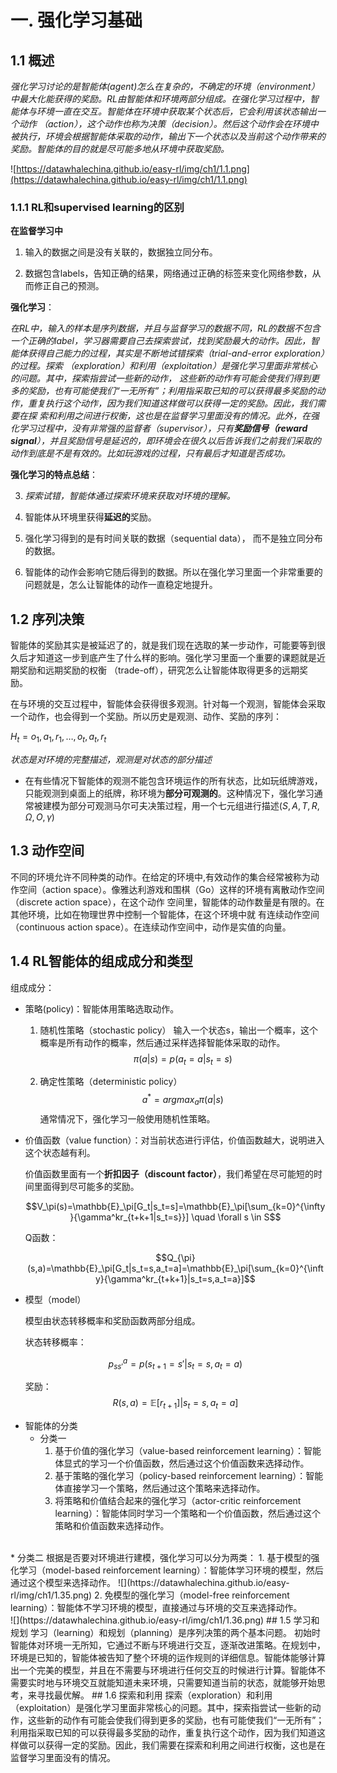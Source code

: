 # 一. 强化学习基础

## 1.1 概述

*强化学习讨论的是智能体(agent)怎么在复杂的，不确定的环境（environment）中最大化能获得的奖励。RL由智能体和环境两部分组成。在强化学习过程中，智能体与环境一直在交互。智能体在环境中获取某个状态后，它会利用该状态输出一个动作 （action），这个动作也称为决策（decision）。然后这个动作会在环境中被执行，环境会根据智能体采取的动作，输出下一个状态以及当前这个动作带来的奖励。智能体的目的就是尽可能多地从环境中获取奖励。*

![https://datawhalechina.github.io/easy-rl/img/ch1/1.1.png](https://datawhalechina.github.io/easy-rl/img/ch1/1.1.png)



### 1.1.1 RL和supervised learning的区别

**在监督学习中**
1. 输入的数据之间是没有关联的，数据独立同分布。

2. 数据包含labels，告知正确的结果，网络通过正确的标签来变化网络参数，从而修正自己的预测。

**强化学习**：

*在RL中，输入的样本是序列数据，并且与监督学习的数据不同，RL的数据不包含一个正确的label，学习器需要自己去探索尝试，找到奖励最大的动作。因此，智能体获得自己能力的过程，其实是不断地试错探索（trial-and-error exploration）的过程。探索 （exploration）和利用（exploitation）是强化学习里面非常核心的问题。其中，探索指尝试一些新的动作， 这些新的动作有可能会使我们得到更多的奖励，也有可能使我们“一无所有”；利用指采取已知的可以获得最多奖励的动作，重复执行这个动作，因为我们知道这样做可以获得一定的奖励。因此，我们需要在探 索和利用之间进行权衡，这也是在监督学习里面没有的情况。此外，在强化学习过程中，没有非常强的监督者（supervisor），只有**奖励信号（reward signal**），并且奖励信号是延迟的，即环境会在很久以后告诉我们之前我们采取的动作到底是不是有效的。比如玩游戏的过程，只有最后才知道是否成功。*

**强化学习的特点总结**：

3. *探索试错，智能体通过探索环境来获取对环境的理解。*

4. 智能体从环境里获得**延迟的**奖励。

5. 强化学习得到的是有时间关联的数据（sequential data）， 而不是独立同分布的数据。

6. 智能体的动作会影响它随后得到的数据。所以在强化学习里面一个非常重要的问题就是，怎么让智能体的动作一直稳定地提升。

## 1.2 序列决策

智能体的奖励其实是被延迟了的，就是我们现在选取的某一步动作，可能要等到很久后才知道这一步到底产生了什么样的影响。强化学习里面一个重要的课题就是近期奖励和远期奖励的权衡 （trade-off），研究怎么让智能体取得更多的远期奖励。

在与环境的交互过程中，智能体会获得很多观测。针对每一个观测，智能体会采取一个动作，也会得到一个奖励。所以历史是观测、动作、奖励的序列：

$H_t=o_1,a_1,r_1,\ldots,o_t,a_t,r_t$

*状态是对环境的完整描述，观测是对状态的部分描述*

- 在有些情况下智能体的观测不能包含环境运作的所有状态，比如玩纸牌游戏，只能观测到桌面上的纸牌，称环境为**部分可观测的**。这种情况下，强化学习通常被建模为部分可观测马尔可夫决策过程，用一个七元组进行描述$(S,A,T,R,\Omega,O,\gamma)$

## 1.3 动作空间
不同的环境允许不同种类的动作。在给定的环境中,有效动作的集合经常被称为动作空间（action space）。像雅达利游戏和围棋（Go）这样的环境有离散动作空间（discrete action space），在这个动作 空间里，智能体的动作数量是有限的。在其他环境，比如在物理世界中控制一个智能体，在这个环境中就 有连续动作空间（continuous action space）。在连续动作空间中，动作是实值的向量。



## 1.4 RL智能体的组成成分和类型

组成成分：

- 策略(policy)：智能体用策略选取动作。
    1. 随机性策略（stochastic policy）
        输入一个状态s，输出一个概率，这个概率是所有动作的概率，然后通过采样选择智能体采取的动作。
        $$\pi(a|s)=p(a_t=a|s_t=s)$$

    2. 确定性策略（deterministic policy）
    $$a^*=arg max_a\pi(a|s)$$通常情况下，强化学习一般使用随机性策略。  

* 价值函数（value function）：对当前状态进行评估，价值函数越大，说明进入这个状态越有利。

    价值函数里面有一个**折扣因子（discount factor）**，我们希望在尽可能短的时间里面得到尽可能多的奖励。

    $$V_\pi(s)=\mathbb{E}_\pi[G_t|s_t=s]=\mathbb{E}_\pi[\sum_{k=0}^{\infty}{\gamma^kr_{t+k+1|s_t=s}}] \quad  \forall s \in S$$

    Q函数：

    $$Q_{\pi}(s,a)=\mathbb{E}_\pi[G_t|s_t=s,a_t=a]=\mathbb{E}_\pi[\sum_{k=0}^{\infty}{\gamma^kr_{t+k+1}|s_t=s,a_t=a}]$$

- 模型（model）

    模型由状态转移概率和奖励函数两部分组成。

    状态转移概率：

    $$p^{a}_{ss'}=p(s_{t+1}=s'|s_t=s,a_t=a)$$

    奖励：
    $$R(s,a)=\mathbb{E}[r_{t+1}]|s_t=s,a_t=a]$$

* 智能体的分类
  * 分类一
    1. 基于价值的强化学习（value-based reinforcement learning）：智能体显式的学习一个价值函数，然后通过这个价值函数来选择动作。
    2. 基于策略的强化学习（policy-based reinforcement learning）：智能体直接学习一个策略，然后通过这个策略来选择动作。
    3. 将策略和价值结合起来的强化学习（actor-critic reinforcement learning）：智能体同时学习一个策略和一个价值函数，然后通过这个策略和价值函数来选择动作。  
<br/>  
  * 分类二
    根据是否要对环境进行建模，强化学习可以分为两类：
    1. 基于模型的强化学习（model-based reinforcement learning）：智能体学习环境的模型，然后通过这个模型来选择动作。
    ![](https://datawhalechina.github.io/easy-rl/img/ch1/1.35.png)
    2. 免模型的强化学习（model-free reinforcement learning）：智能体不学习环境的模型，直接通过与环境的交互来选择动作。  
<br/>
![](https://datawhalechina.github.io/easy-rl/img/ch1/1.36.png)  
## 1.5 学习和规划
学习（learning）和规划（planning）是序列决策的两个基本问题。
初始时智能体对环境一无所知，它通过不断与环境进行交互，逐渐改进策略。在规划中，环境是已知的，智能体被告知了整个环境的运作规则的详细信息。智能体能够计算出一个完美的模型，并且在不需要与环境进行任何交互的时候进行计算。智能体不需要实时地与环境交互就能知道未来环境，只需要知道当前的状态，就能够开始思考，来寻找最优解。  
## 1.6  探索和利用
探索（exploration）和利用（exploitation）是强化学习里面非常核心的问题。其中，探索指尝试一些新的动作，这些新的动作有可能会使我们得到更多的奖励，也有可能使我们“一无所有”；利用指采取已知的可以获得最多奖励的动作，重复执行这个动作，因为我们知道这样做可以获得一定的奖励。因此，我们需要在探索和利用之间进行权衡，这也是在监督学习里面没有的情况。